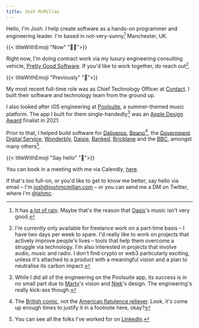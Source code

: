 ```yaml
---
title: Josh McMillan
---
```


Hello, I'm Josh. I help create software as a hands-on programmer and engineering leader. I'm based in not-very-sunny[^mcr] Manchester, UK.

{{< titleWithEmoji "Now" "👨‍💻">}}

Right now, I'm doing contract work via my luxury engineering consulting vehicle, [Pretty Good Software](https://pg.software). If you'd like to work together, do reach out[^availability].

{{< titleWithEmoji "Previously" "📆">}}

My most recent full-time role was as Chief Technology Officer at [Contact](https://contact.xyz). I built their software and technology team from the ground up.

I also looked after iOS engineering at [Poolsuite](https://poolsuite.net), a summer-themed music platform. The app I built for them single-handedly[^poolsuite] was an [Apple Design Award](https://developer.apple.com/design/awards/) finalist in 2021.

Prior to that, I helped build software for [Deliveroo](https://deliveroo.co.uk), [Beano](https://beano.com)[^beano], the [Government Digital Service](https://gov.uk), [Wonderbly](https://wonderbly.com), [Daisie](https://daisie.com), [Banked](https://banked.com), [Bricklane](https://bricklane.com) and the [BBC](https://bbc.co.uk), amongst many others[^otherwork].

{{< titleWithEmoji "Say hello" "👋">}}

You can book in a meeting with me via Calendly, [here](https://calendly.com/jshmc/open-1-1).

If that's too full-on, or you'd like to get to know me better, say hello via email – I'm [josh@joshmcmillan.com](mailto:josh@joshmcmillan.com) – or you can send me a DM on Twitter, where I'm [@jshmc](https://twitter.com/jshmc).

[^mcr]: It has [a lot of rain](https://en.wikipedia.org/wiki/Manchester#Climate). Maybe that's the reason that [Oasis](<https://en.wikipedia.org/wiki/Oasis_(band)>)'s music isn't very good.
[^availability]: I'm currently only available for freelance work on a part-time basis – I have two days per week to spare. I'd really like to work on projects that actively improve people's lives – tools that help them overcome a struggle via technology. I'm also interested in projects that involve audio, music and radio. I don't find crypto or web3 particularly exciting, unless it's attached to a product with a meaningful vision and a plan to neutralise its carbon impact.
[^poolsuite]: While I did all of the engineering on the Poolsuite app, its success is in no small part due to [Marty](https://twitter.com/marty)'s vision and [Niek](https://twitter.com/niekdekker)'s design. The engineering's really kick-ass though.
[^beano]: The [British comic](https://en.wikipedia.org/wiki/The_Beano), not the [American flatulence reliever](<https://en.wikipedia.org/wiki/Beano_(dietary_supplement)>). Look, it's come up enough times to justify it in a footnote here, okay?
[^otherwork]: You can see all the folks I've worked for on [LinkedIn](https://www.linkedin.com/in/jshmc/).

